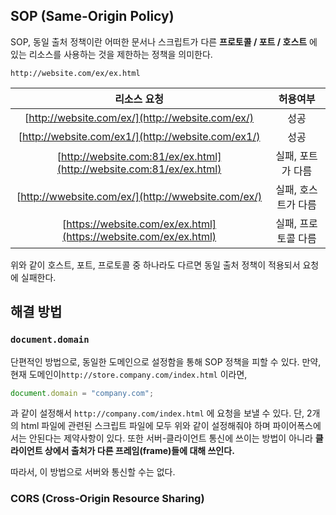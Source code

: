 ## SOP (Same-Origin Policy)
SOP, 동일 출처 정책이란 어떠한 문서나 스크립트가 다른 **프로토콜 / 포트 / 호스트** 에 있는 리소스를 사용하는 것을 제한하는 정책을 의미한다.

```
http://website.com/ex/ex.html
```

|리소스 요청|허용여부|
|:-:|:-:|
|[http://website.com/ex/](http://website.com/ex/)|성공|
|[http://website.com/ex1/](http://website.com/ex1/)|성공|
|[http://website.com:81/ex/ex.html](http://website.com:81/ex/ex.html)|실패, 포트가 다름|
|[http://wwebsite.com/ex/](http://wwebsite.com/ex/)|실패, 호스트가 다름|
|[https://website.com/ex/ex.html](https://website.com/ex/ex.html)|실패, 프로토콜 다름|

위와 같이 호스트, 포트, 프로토콜 중 하나라도 다르면 동일 출처 정책이 적용되서 요청에 실패한다.

## 해결 방법

### `document.domain`
단편적인 방법으로, 동일한 도메인으로 설정함을 통해 SOP 정책을 피할 수 있다. 만약, 현재 도메인이`http://store.company.com/index.html` 이라면,

```js
document.domain = "company.com";
```

과 같이 설정해서 `http://company.com/index.html` 에 요청을 보낼 수 있다. 단, 2개의 html 파일에 관련된 스크립트 파일에 모두 위와 같이 설정해줘야 하며 파이어폭스에서는 안된다는 제약사항이 있다. 또한 서버-클라이언트 통신에 쓰이는 방법이 아니라 **클라이언트 상에서 출처가 다른 프레임(frame)들에 대해 쓰인다.** 

따라서, 이 방법으로 서버와 통신할 수는 없다.

### CORS (Cross-Origin Resource Sharing)